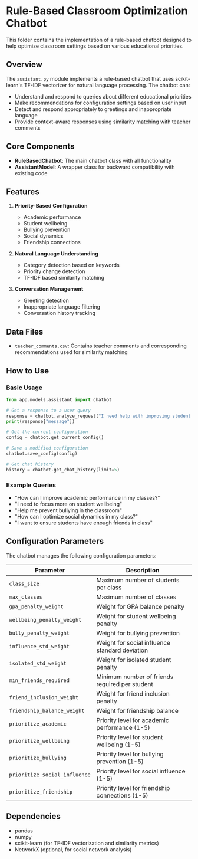# Rule-Based Classroom Optimization Chatbot

This folder contains the implementation of a rule-based chatbot designed to help optimize classroom settings based on various educational priorities.

## Overview

The `assistant.py` module implements a rule-based chatbot that uses scikit-learn's TF-IDF vectorizer for natural language processing. The chatbot can:

- Understand and respond to queries about different educational priorities
- Make recommendations for configuration settings based on user input
- Detect and respond appropriately to greetings and inappropriate language
- Provide context-aware responses using similarity matching with teacher comments

## Core Components

- **RuleBasedChatbot**: The main chatbot class with all functionality
- **AssistantModel**: A wrapper class for backward compatibility with existing code

## Features

1. **Priority-Based Configuration**
   - Academic performance
   - Student wellbeing
   - Bullying prevention
   - Social dynamics
   - Friendship connections

2. **Natural Language Understanding**
   - Category detection based on keywords
   - Priority change detection
   - TF-IDF based similarity matching

3. **Conversation Management**
   - Greeting detection
   - Inappropriate language filtering
   - Conversation history tracking

## Data Files

- `teacher_comments.csv`: Contains teacher comments and corresponding recommendations used for similarity matching

## How to Use

### Basic Usage

```python
from app.models.assistant import chatbot

# Get a response to a user query
response = chatbot.analyze_request("I need help with improving student wellbeing")
print(response["message"])

# Get the current configuration
config = chatbot.get_current_config()

# Save a modified configuration
chatbot.save_config(config)

# Get chat history
history = chatbot.get_chat_history(limit=5)
```

### Example Queries

- "How can I improve academic performance in my classes?"
- "I need to focus more on student wellbeing"
- "Help me prevent bullying in the classroom"
- "How can I optimize social dynamics in my class?"
- "I want to ensure students have enough friends in class"

## Configuration Parameters

The chatbot manages the following configuration parameters:

| Parameter | Description |
|-----------|-------------|
| `class_size` | Maximum number of students per class |
| `max_classes` | Maximum number of classes |
| `gpa_penalty_weight` | Weight for GPA balance penalty |
| `wellbeing_penalty_weight` | Weight for student wellbeing penalty |
| `bully_penalty_weight` | Weight for bullying prevention |
| `influence_std_weight` | Weight for social influence standard deviation |
| `isolated_std_weight` | Weight for isolated student penalty |
| `min_friends_required` | Minimum number of friends required per student |
| `friend_inclusion_weight` | Weight for friend inclusion penalty |
| `friendship_balance_weight` | Weight for friendship balance |
| `prioritize_academic` | Priority level for academic performance (1-5) |
| `prioritize_wellbeing` | Priority level for student wellbeing (1-5) |
| `prioritize_bullying` | Priority level for bullying prevention (1-5) |
| `prioritize_social_influence` | Priority level for social influence (1-5) |
| `prioritize_friendship` | Priority level for friendship connections (1-5) |

## Dependencies

- pandas
- numpy
- scikit-learn (for TF-IDF vectorization and similarity metrics)
- NetworkX (optional, for social network analysis) 